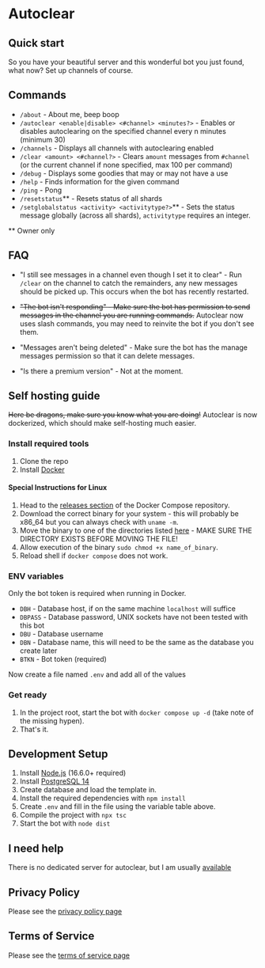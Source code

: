 # Autoclear

## Quick start

So you have your beautiful server and this wonderful bot you just found, what now? Set up channels of course.

## Commands
- `/about` - About me, beep boop
- `/autoclear <enable|disable> <#channel> <minutes?>` - Enables or disables autoclearing on the specified channel every n minutes (minimum 30)
- `/channels` - Displays all channels with autoclearing enabled
- `/clear <amount> <#channel?>` - Clears `amount` messages from `#channel` (or the current channel if none specified, max 100 per command)
- `/debug` - Displays some goodies that may or may not have a use
- `/help` - Finds information for the given command
- `/ping` - Pong
- `/resetstatus`** - Resets status of all shards
- `/setglobalstatus <activity> <activitytype?>`** - Sets the status message globally (across all shards), `activitytype` requires an integer.

** Owner only

## FAQ
- "I still see messages in a channel even though I set it to clear" - Run `/clear` on the channel to catch the remainders, any new messages should be picked up. This occurs when the bot has recently restarted.

- ~~"The bot isn't responding" - Make sure the bot has permission to send messages in the channel you are running commands.~~ Autoclear now uses slash commands, you may need to reinvite the bot if you don't see them.

- "Messages aren't being deleted" - Make sure the bot has the manage messages permission so that it can delete messages.

- "Is there a premium version" - Not at the moment.

## Self hosting guide
~~Here be dragons, make sure you know what you are doing!~~ Autoclear is now dockerized, which should make self-hosting much easier.

### Install required tools
1. Clone the repo
2. Install [Docker](https://docs.docker.com/get-docker/)

#### Special Instructions for Linux
1. Head to the [releases section](https://github.com/docker/compose/releases/latest) of the Docker Compose repository.
2. Download the correct binary for your system - this will probably be x86_64 but you can always check with `uname -m`.
3. Move the binary to one of the directories listed [here](https://github.com/docker/compose#where-to-get-docker-compose) - MAKE SURE THE DIRECTORY EXISTS BEFORE MOVING THE FILE!
4. Allow execution of the binary `sudo chmod +x name_of_binary`.
5. Reload shell if `docker compose` does not work.

### ENV variables
Only the bot token is required when running in Docker.

- `DBH` - Database host, if on the same machine `localhost` will suffice
- `DBPASS` - Database password, UNIX sockets have not been tested with this bot
- `DBU` - Database username
- `DBN` - Database name, this will need to be the same as the database you create later
- `BTKN` - Bot token (required)

Now create a file named `.env` and add all of the values

### Get ready
1. In the project root, start the bot with `docker compose up -d` (take note of the missing hypen).
2. That's it.

## Development Setup
1. Install [Node.js](https://nodejs.org) (16.6.0+ required)
2. Install [PostgreSQL 14](https://www.postgresql.org)
3. Create database and load the template in.
4. Install the required dependencies with `npm install`
5. Create `.env` and fill in the file using the variable table above.
6. Compile the project with `npx tsc`
7. Start the bot with `node dist`

## I need help
There is no dedicated server for autoclear, but I am usually [available](https://discord.com/invite/cYakVbr)

## Privacy Policy
Please see the [privacy policy page](https://autoclear.wolftallemo.com/privacy)

## Terms of Service
Please see the [terms of service page](https://autoclear.wolftallemo.com/terms)
